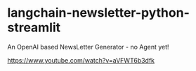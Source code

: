 # langchain-newsletter-python-streamlit
An OpenAI based NewsLetter Generator - no Agent yet!

https://www.youtube.com/watch?v=aVFWT6b3dfk
